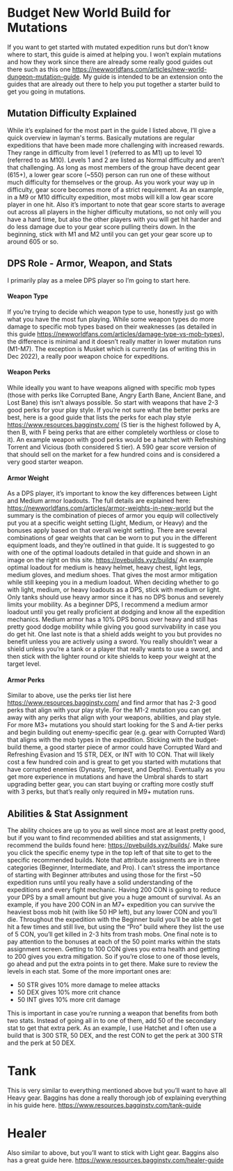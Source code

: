 # Budget New World Build for Mutations

If you want to get started with mutated expedition runs but don’t know where to start, this guide is aimed at helping you.  I won’t explain mutations and how they work since there are already some really good guides out there such as this one https://newworldfans.com/articles/new-world-dungeon-mutation-guide.  My guide is intended to be an extension onto the guides that are already out there to help you put together a starter build to get you going in mutations.

## Mutation Difficulty Explained
While it’s explained for the most part in the guide I listed above, I’ll give a quick overview in layman's terms.  Basically mutations are regular expeditions that have been made more challenging with increased rewards.  They range in difficulty from level 1 (referred to as M1) up to level 10 (referred to as M10).  Levels 1 and 2 are listed as Normal difficulty and aren’t that challenging.  As long as most members of the group have decent gear (615+), a lower gear score (~550) person can run one of these without much difficulty for themselves or the group.  As you work your way up in difficulty, gear score becomes more of a strict requirement.  As an example, in a M9 or M10 difficulty expedition, most mobs will kill a low gear score player in one hit.  Also it’s important to note that gear score starts to average out across all players in the higher difficulty mutations, so not only will you have a hard time, but also the other players with you will get hit harder and do less damage due to your gear score pulling theirs down.  In the beginning, stick with M1 and M2 until you can get your gear score up to around 605 or so.

## DPS Role - Armor, Weapon, and Stats
I primarily play as a melee DPS player so I’m going to start here.  

#### Weapon Type
If you’re trying to decide which weapon type to use, honestly just go with what you have the most fun playing. While some weapon types do more damage to specific mob types based on their weaknesses (as detailed in this guide https://newworldfans.com/articles/damage-type-vs-mob-types), the difference is minimal and it doesn’t really matter in lower mutation runs (M1-M7).  The exception is Musket which is currently (as of writing this in Dec 2022), a really poor weapon choice for expeditions.

#### Weapon Perks
While ideally you want to have weapons aligned with specific mob types (those with perks like Corrupted Bane, Angry Earth Bane, Ancient Bane, and Lost Bane) this isn’t always possible.  So start with weapons that have 2-3 good perks for your play style.  If you’re not sure what the better perks are best, here is a good guide that lists the perks for each play style https://www.resources.bagginstv.com/ (S tier is the highest followed by A, then B, with F being perks that are either completely worthless or close to it).  An example weapon with good perks would be a hatchet with Refreshing Torrent and Vicious (both considered S tier).  A 590 gear score version of that should sell on the market for a few hundred coins and is considered a very good starter weapon.

#### Armor Weight
As a DPS player, it’s important to know the key differences between Light and Medium armor loadouts.  The full details are explained here: https://newworldfans.com/articles/armor-weights-in-new-world but the summary is the combination of pieces of armor you equip will collectively put you at a specific weight setting (Light, Medium, or Heavy) and the bonuses apply based on that overall weight setting.  There are several combinations of gear weights that can be worn to put you in the different equipment loads, and they’re outlined in that guide.  It is suggested to go with one of the optimal loadouts detailed in that guide and shown in an image on the right on this site. https://pvebuilds.xyz/builds/  An example optimal loadout for medium is heavy helmet, heavy chest, light legs, medium gloves, and medium shoes.  That gives the most armor mitigation while still keeping you in a medium loadout.  When deciding whether to go with light, medium, or heavy loadouts as a DPS, stick with medium or light. Only tanks should use heavy armor since it has no DPS bonus and severely limits your mobility.  As a beginner DPS, I recommend a medium armor loadout until you get really proficient at dodging and know all the expedition mechanics.  Medium armor has a 10% DPS bonus over heavy and still has pretty good dodge mobility while giving you good survivability in case you do get hit. One last note is that a shield adds weight to you but provides no benefit unless you are actively using a sword.  You really shouldn’t wear a shield unless you’re a tank or a player that really wants to use a sword, and then stick with the lighter round or kite shields to keep your weight at the target level.

#### Armor Perks
Similar to above, use the perks tier list here https://www.resources.bagginstv.com/ and find armor that has 2-3 good perks that align with your play style. For the M1-2 mutation you can get away with any perks that align with your weapons, abilities, and play style.  For more M3+ mutations you should start looking for the S and A-tier perks and begin building out enemy-specific gear (e.g. gear with Corrupted Ward) that aligns with the mob types in the expedition.  Sticking with the budget-build theme, a good starter piece of armor could have Corrupted Ward and Refreshing Evasion and 15 STR, DEX, or INT with 10 CON.  That will likely cost a few hundred coin and is great to get you started with mutations that have corrupted enemies (Dynasty, Tempest, and Depths). Eventually as you get more experience in mutations and have the Umbral shards to start upgrading better gear, you can start buying or crafting more costly stuff with 3 perks, but that’s really only required in M9+ mutation runs.

## Abilities & Stat Assignment
The ability choices are up to you as well since most are at least pretty good, but if you want to find recommended abilities and stat assignments, I recommend the builds found here: https://pvebuilds.xyz/builds/.  Make sure you click the specific enemy type in the top left of that site to get to the specific recommended builds.  Note that attribute assignments are in three categories (Beginner, Intermediate, and Pro).  I can’t stress the importance of starting with Beginner attributes and using those for the first ~50 expedition runs until you really have a solid understanding of the expeditions and every fight mechanic.  Having 200 CON is going to reduce your DPS by a small amount but give you a huge amount of survival.  As an example, if you have 200 CON in an M7+ expedition you can survive the heaviest boss mob hit (with like 50 HP left), but any lower CON and you’ll die.  Throughout the expedition with the Beginner build you’ll be able to get hit a few times and still live, but using the “Pro” build where they list the use of 5 CON, you’ll get killed in 2-3 hits from trash mobs.  One final note is to pay attention to the bonuses at each of the 50 point marks within the stats assignment screen.  Getting to 100 CON gives you extra health and getting to 200 gives you extra mitigation.  So if you’re close to one of those levels, go ahead and put the extra points in to get there.  Make sure to review the levels in each stat.  Some of the more important ones are:
- 50 STR gives 10% more damage to melee attacks
- 50 DEX gives 10% more crit chance
- 50 INT gives 10% more crit damage

This is important in case you’re running a weapon that benefits from both two stats.  Instead of going all in to one of them, add 50 of the secondary stat to get that extra perk.  As an example, I use Hatchet and I often use a build that is 300 STR, 50 DEX, and the rest CON to get the perk at 300 STR and the perk at 50 DEX.


# Tank
This is very similar to everything mentioned above but you’ll want to have all Heavy gear. Baggins has done a really thorough job of explaining everything in his guide here. https://www.resources.bagginstv.com/tank-guide 

# Healer
Also similar to above, but you’ll want to stick with Light gear.  Baggins also has a great guide here. https://www.resources.bagginstv.com/healer-guide 


